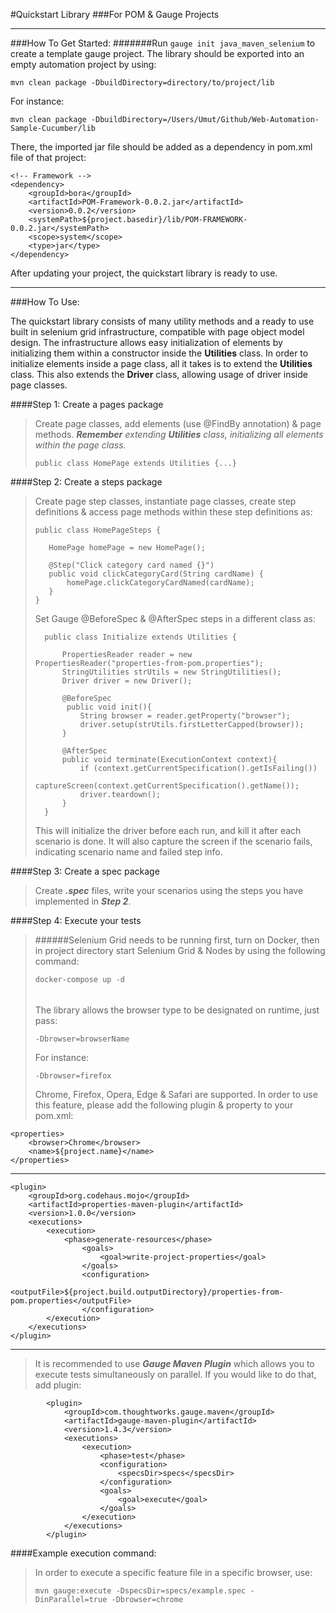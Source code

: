#Quickstart Library
###For POM & Gauge Projects
___
###How To Get Started:
#######Run ````gauge init java_maven_selenium```` to create a template gauge project.
The library should be exported into an empty automation project by using:
```
mvn clean package -DbuildDirectory=directory/to/project/lib
```
For instance:
```
mvn clean package -DbuildDirectory=/Users/Umut/Github/Web-Automation-Sample-Cucumber/lib
```
There, the imported jar file should be added as a dependency in pom.xml file of that project:
```
<!-- Framework -->
<dependency>
    <groupId>bora</groupId>
    <artifactId>POM-Framework-0.0.2.jar</artifactId>
    <version>0.0.2</version>
    <systemPath>${project.basedir}/lib/POM-FRAMEWORK-0.0.2.jar</systemPath>
    <scope>system</scope>
    <type>jar</type>
</dependency>
```
After updating your project, the quickstart library is ready to use.
___
###How To Use:

The quickstart library consists of many utility methods and a ready to use built in selenium grid infrastructure,
compatible with page object model design. The infrastructure allows easy initialization of elements by initializing them
within a constructor inside the **Utilities** class. In order to initialize elements inside a page class, all it takes is
to extend the **Utilities** class. This also extends the **Driver** class, allowing usage of driver inside page classes.

####Step 1: Create a pages package
>Create page classes, add elements (use @FindBy annotation) & page methods. _**Remember** extending **Utilities** class,
> initializing all elements within the page class._
>````
> public class HomePage extends Utilities {...}
>```` 

####Step 2: Create a steps package
>Create page step classes, instantiate page classes, create step definitions & access page methods within these step
> definitions as:
> ````
> public class HomePageSteps {
> 
>    HomePage homePage = new HomePage();
>
>    @Step("Click category card named {}")
>    public void clickCategoryCard(String cardName) {
>        homePage.clickCategoryCardNamed(cardName);
>    }
> }
> ````
>Set Gauge @BeforeSpec & @AfterSpec steps in a different class as:
> ````
>   public class Initialize extends Utilities {
>
>       PropertiesReader reader = new PropertiesReader("properties-from-pom.properties");
>       StringUtilities strUtils = new StringUtilities();
>       Driver driver = new Driver();
>
>       @BeforeSpec
>        public void init(){
>           String browser = reader.getProperty("browser");
>           driver.setup(strUtils.firstLetterCapped(browser));
>       }
>
>       @AfterSpec
>       public void terminate(ExecutionContext context){
>           if (context.getCurrentSpecification().getIsFailing())
>               captureScreen(context.getCurrentSpecification().getName());
>           driver.teardown();
>       }
>   }
>````
> This will initialize the driver before each run, and kill it after each scenario is done. It will also
> capture the screen if the scenario fails, indicating scenario name and failed step info.

####Step 3: Create a spec package
>Create _**.spec**_ files, write your scenarios using the steps you have implemented in ***Step 2***.

####Step 4: Execute your tests
>######Selenium Grid needs to be running first, turn on Docker, then in project directory start Selenium Grid & Nodes by using the following command:
>````
>docker-compose up -d
>````
>######
>The library allows the browser type to be designated on runtime, just pass:
> ````
> -Dbrowser=browserName
> ````
> For instance:
>````
> -Dbrowser=firefox
>````
>Chrome, Firefox, Opera, Edge & Safari are supported.
>In order to use this feature, please add the following plugin & property to your pom.xml:


    <properties>
        <browser>Chrome</browser>
        <name>${project.name}</name>
    </properties>
___

    <plugin>
        <groupId>org.codehaus.mojo</groupId>
        <artifactId>properties-maven-plugin</artifactId>
        <version>1.0.0</version>
        <executions>
            <execution>
                <phase>generate-resources</phase>
                    <goals>
                        <goal>write-project-properties</goal>
                    </goals>
                    <configuration>
                        <outputFile>${project.build.outputDirectory}/properties-from-pom.properties</outputFile>
                    </configuration>
            </execution>
        </executions>
    </plugin>
___ 
>It is recommended to use ***Gauge Maven Plugin*** which allows you to execute tests simultaneously on parallel.
> If you would like to do that, add plugin:

            <plugin>
                <groupId>com.thoughtworks.gauge.maven</groupId>
                <artifactId>gauge-maven-plugin</artifactId>
                <version>1.4.3</version>
                <executions>
                    <execution>
                        <phase>test</phase>
                        <configuration>
                            <specsDir>specs</specsDir>
                        </configuration>
                        <goals>
                            <goal>execute</goal>
                        </goals>
                    </execution>
                </executions>
            </plugin>
####Example execution command:
>In order to execute a specific feature file in a specific browser, use:
>```
>mvn gauge:execute -DspecsDir=specs/example.spec -DinParallel=true -Dbrowser=chrome
>```
